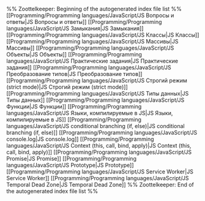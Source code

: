 %% Zoottelkeeper: Beginning of the autogenerated index file list  %%
 [[Programming/Programming languages/JavaScript/JS Вопросы и ответы|JS Вопросы и ответы]]
 [[Programming/Programming languages/JavaScript/JS Замыкания|JS Замыкания]]
 [[Programming/Programming languages/JavaScript/JS Классы|JS Классы]]
 [[Programming/Programming languages/JavaScript/JS Массивы|JS Массивы]]
 [[Programming/Programming languages/JavaScript/JS Объекты|JS Объекты]]
 [[Programming/Programming languages/JavaScript/JS Практические задания|JS Практические задания]]
 [[Programming/Programming languages/JavaScript/JS Преобразование типов|JS Преобразование типов]]
 [[Programming/Programming languages/JavaScript/JS Строгий режим (strict mode)|JS Строгий режим (strict mode)]]
 [[Programming/Programming languages/JavaScript/JS Типы данных|JS Типы данных]]
 [[Programming/Programming languages/JavaScript/JS Функции|JS Функции]]
 [[Programming/Programming languages/JavaScript/JS Языки, компилируемые в JS|JS Языки, компилируемые в JS]]
 [[Programming/Programming languages/JavaScript/JS conditional branching (if, else)|JS conditional branching (if, else)]]
 [[Programming/Programming languages/JavaScript/JS console.log|JS console.log]]
 [[Programming/Programming languages/JavaScript/JS Context (this, call, bind, apply)|JS Context (this, call, bind, apply)]]
 [[Programming/Programming languages/JavaScript/JS Promise|JS Promise]]
 [[Programming/Programming languages/JavaScript/JS Prototype|JS Prototype]]
 [[Programming/Programming languages/JavaScript/JS Service Worker|JS Service Worker]]
 [[Programming/Programming languages/JavaScript/JS Temporal Dead Zone|JS Temporal Dead Zone]]
%% Zoottelkeeper: End of the autogenerated index file list  %%
